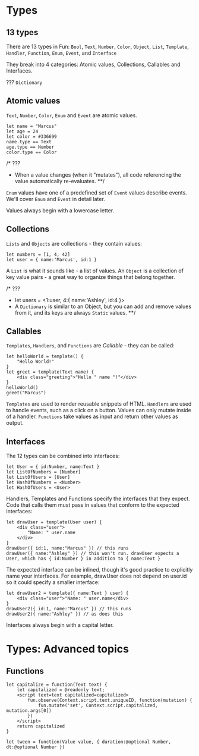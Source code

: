 Types
=====

13 types
--------

There are 13 types in Fun: `Bool`, `Text`, `Number`, `Color`, `Object`, `List`, `Template`, `Handler`, `Function`, `Enum`, `Event`, and `Interface`

They break into 4 categories: Atomic values, Collections, Callables and Interfaces.

??? `Dictionary`

Atomic values
-------------
`Text`, `Number`, `Color`, `Enum` and `Event` are atomic values.

	let name = "Marcus"
	let age = 24
	let color = #336699
	name.type == Text
	age.type == Number
	color.type == Color

/* ???
 * When a value changes (when it "mutates"), all code referencing the value automatically re-evaluates.
 **/

`Enum` values have one of a predefined set of 
`Event` values describe events. We'll cover `Enum` and `Event` in detail later.

Values always begin with a lowercase letter.

Collections
-----------
`Lists` and `Objects` are collections - they contain values:

	let numbers = [1, 4, 42]
	let user = { name:'Marcus', id:1 }

A `List` is what it sounds like - a list of values.
An `Object` is a collection of key value pairs - a great way to organize things that belong together.


/* ??? 
 * let users = <1:user, 4:{ name:'Ashley', id:4 }>
 * A `Dictionary` is similar to an Object, but you can add and remove values from it, and its keys are always `Static` values.
 **/

Callables
---------
`Templates`, `Handlers`, and `Functions` are _Callable_ - they can be called:

	let helloWorld = template() {
		"Hello World!"
	}
	let greet = template(Text name) {
		<div class="greeting">"Hello " name "!"</div>
	}
	helloWorld()
	greet("Marcus")

`Templates` are used to render reusable snippets of HTML.
`Handlers` are used to handle events, such as a click on a button. Values can only mutate inside of a handler.
`Functions` take values as input and return other values as output.

Interfaces
----------
The 12 types can be combined into interfaces:

	let User = { id:Number, name:Text }
	let ListOfNumbers = [Number]
	let ListOfUsers = [User]
	let HashOfNumbers = <Number>
	let HashOfUsers = <User>

Handlers, Templates and Functions specify the interfaces that they expect. Code that calls them must pass in values that conform to the expected interfaces:
		
	let drawUser = template(User user) {
		<div class="user">
			"Name: " user.name
		</div>
	}
	drawUser({ id:1, name:"Marcus" }) // this runs
	drawUser({ name:"Ashley" }) // this won't run. drawUser expects a User, which has { id:Number } in addition to { name:Text }

The expected interface can be inlined, though it's good practice to explicitly name your interfaces.
For example, drawUser does not depend on user.id so it could specify a smaller interface:

	let drawUser2 = template({ name:Text } user) {
		<div class="user">"Name: " user.name</div>
	}
	drawUser2({ id:1, name:"Marcus" }) // this runs
	drawUser2({ name:"Ashley" }) // as does this

Interfaces always begin with a capital letter.

Types: Advanced topics
======================

Functions
---------

	let capitalize = function(Text text) {
		let capitalized = @readonly text;
		<script text=text capitalized=capitalized>
			fun.observe(Context.script.text.uniqueID, function(mutation) {
				fun.mutate('set', Context.script.capitalized, mutation.args[0])
			})
		</script>
		return capitalized
	}
	
	let tween = function(Value value, { duration:@optional Number, dt:@optional Number })
